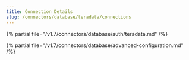 ```yaml
---
title: Connection Details
slug: /connectors/database/teradata/connections
---
```


{% partial file="/v1.7/connectors/database/auth/teradata.md" /%}

{% partial file="/v1.7/connectors/database/advanced-configuration.md" /%}
